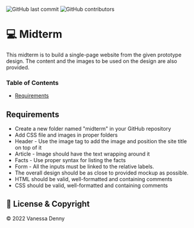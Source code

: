 ![GitHub last commit](https://img.shields.io/github/last-commit/vanessaidenny/midterm?color=blueviolet&style=plastic)
![GitHub contributors](https://img.shields.io/github/contributors/vanessaidenny/midterm?color=brightgreen&style=plastic)

# 💻 Midterm

This midterm is to build a single-page website from the given prototype design. The content and the images to be used on the design are also provided.

### Table of Contents

- [Requirements](#requirements)

## Requirements

<a name="requirements"></a>

- Create a new folder named "midterm" in your GitHub repository
- Add CSS file and images in proper folders
- Header - Use the image tag to add the image and position the site title on top of it
- Article - Image should have the text wrapping around it
- Facts - Use proper syntax for listing the facts
- Form - All the inputs must be linked to the relative labels.
- The overall design should be as close to provided mockup as possible.
- HTML should be valid, well-formatted and containing comments
- CSS should be valid, well-formatted and containing comments

## 📌 License & Copyright

&copy; 2022 Vanessa Denny
